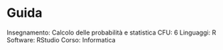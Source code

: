 # Guida

Insegnamento: Calcolo delle probabilità e statistica
CFU: 6
Linguaggi: R
Software: RStudio
Corso: Informatica
